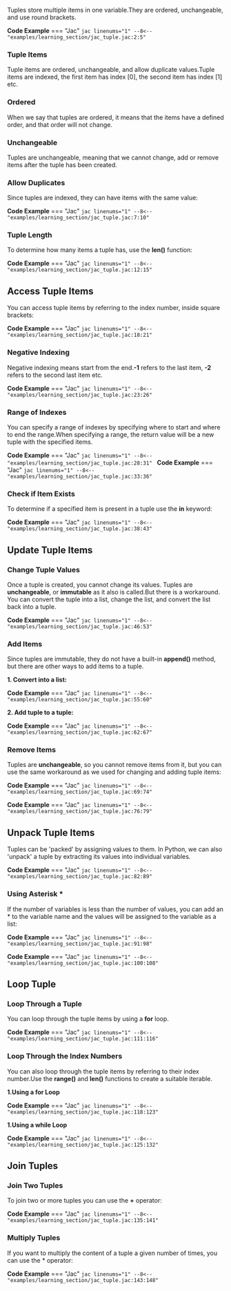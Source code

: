 Tuples store multiple items in one variable.They are ordered, unchangeable, and use round brackets.

**Code Example**
=== "Jac"
    ```jac linenums="1"
    --8<-- "examples/learning_section/jac_tuple.jac:2:5"
    ```

### Tuple Items
Tuple items are ordered, unchangeable, and allow duplicate values.Tuple items are indexed, the first item has index [0], the second item has index [1] etc.

### Ordered
When we say that tuples are ordered, it means that the items have a defined order, and that order will not change.

### Unchangeable
Tuples are unchangeable, meaning that we cannot change, add or remove items after the tuple has been created.

### Allow Duplicates
Since tuples are indexed, they can have items with the same value:

**Code Example**
=== "Jac"
    ```jac linenums="1"
    --8<-- "examples/learning_section/jac_tuple.jac:7:10"
    ```

### Tuple Length
To determine how many items a tuple has, use the **len()** function:

**Code Example**
=== "Jac"
    ```jac linenums="1"
    --8<-- "examples/learning_section/jac_tuple.jac:12:15"
    ```

## Access Tuple Items
You can access tuple items by referring to the index number, inside square brackets:

**Code Example**
=== "Jac"
    ```jac linenums="1"
    --8<-- "examples/learning_section/jac_tuple.jac:18:21"
    ```

### Negative Indexing
Negative indexing means start from the end.**-1** refers to the last item, **-2** refers to the second last item etc.

**Code Example**
=== "Jac"
    ```jac linenums="1"
    --8<-- "examples/learning_section/jac_tuple.jac:23:26"
    ```

### Range of Indexes
You can specify a range of indexes by specifying where to start and where to end the range.When specifying a range, the return value will be a new tuple with the specified items.

**Code Example**
=== "Jac"
    ```jac linenums="1"
    --8<-- "examples/learning_section/jac_tuple.jac:28:31"
    ```
**Code Example**
=== "Jac"
    ```jac linenums="1"
    --8<-- "examples/learning_section/jac_tuple.jac:33:36"
    ```

### Check if Item Exists
To determine if a specified item is present in a tuple use the **in** keyword:

**Code Example**
=== "Jac"
    ```jac linenums="1"
    --8<-- "examples/learning_section/jac_tuple.jac:38:43"
    ```

## Update Tuple Items

### Change Tuple Values
Once a tuple is created, you cannot change its values. Tuples are **unchangeable**, or **immutable** as it also is called.But there is a workaround. You can convert the tuple into a list, change the list, and convert the list back into a tuple.

**Code Example**
=== "Jac"
    ```jac linenums="1"
    --8<-- "examples/learning_section/jac_tuple.jac:46:53"
    ```

### Add Items
Since tuples are immutable, they do not have a built-in **append()** method, but there are other ways to add items to a tuple.

**1. Convert into a list:**

**Code Example**
=== "Jac"
    ```jac linenums="1"
    --8<-- "examples/learning_section/jac_tuple.jac:55:60"
    ```

**2. Add tuple to a tuple:**

**Code Example**
=== "Jac"
    ```jac linenums="1"
    --8<-- "examples/learning_section/jac_tuple.jac:62:67"
    ```

### Remove Items
Tuples are **unchangeable**, so you cannot remove items from it, but you can use the same workaround as we used for changing and adding tuple items:

**Code Example**
=== "Jac"
    ```jac linenums="1"
    --8<-- "examples/learning_section/jac_tuple.jac:69:74"
    ```

**Code Example**
=== "Jac"
    ```jac linenums="1"
    --8<-- "examples/learning_section/jac_tuple.jac:76:79"
    ```

## Unpack Tuple Items
Tuples can be 'packed' by assigning values to them. In Python, we can also 'unpack' a tuple by extracting its values into individual variables.

**Code Example**
=== "Jac"
    ```jac linenums="1"
    --8<-- "examples/learning_section/jac_tuple.jac:82:89"
    ```

### Using Asterisk *
If the number of variables is less than the number of values, you can add an * to the variable name and the values will be assigned to the variable as a list:

**Code Example**
=== "Jac"
    ```jac linenums="1"
    --8<-- "examples/learning_section/jac_tuple.jac:91:98"
    ```

**Code Example**
=== "Jac"
    ```jac linenums="1"
    --8<-- "examples/learning_section/jac_tuple.jac:100:108"
    ```

## Loop Tuple

### Loop Through a Tuple
You can loop through the tuple items by using a **for** loop.

**Code Example**
=== "Jac"
    ```jac linenums="1"
    --8<-- "examples/learning_section/jac_tuple.jac:111:116"
    ```

### Loop Through the Index Numbers
You can also loop through the tuple items by referring to their index number.Use the **range()** and **len()** functions to create a suitable iterable.

**1.Using a for Loop**

**Code Example**
=== "Jac"
    ```jac linenums="1"
    --8<-- "examples/learning_section/jac_tuple.jac:118:123"
    ```

**1.Using a while Loop**

**Code Example**
=== "Jac"
    ```jac linenums="1"
    --8<-- "examples/learning_section/jac_tuple.jac:125:132"
    ```

## Join Tuples

### Join Two Tuples
To join two or more tuples you can use the **+** operator:

**Code Example**
=== "Jac"
    ```jac linenums="1"
    --8<-- "examples/learning_section/jac_tuple.jac:135:141"
    ```

### Multiply Tuples
If you want to multiply the content of a tuple a given number of times, you can use the * operator:

**Code Example**
=== "Jac"
    ```jac linenums="1"
    --8<-- "examples/learning_section/jac_tuple.jac:143:148"
    ```

